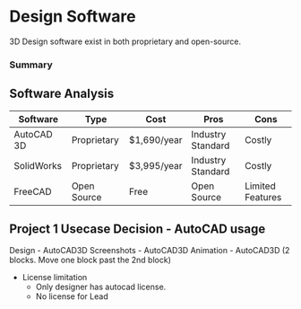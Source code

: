 # Design Software

3D Design software exist in both proprietary and open-source.


### Summary


## Software Analysis

| Software | Type | Cost | Pros | Cons
| --- | --- | --- | --- | --- |
| AutoCAD 3D | Proprietary | $1,690/year | Industry Standard | Costly |
| SolidWorks | Proprietary | $3,995/year | Industry Standard | Costly |
| FreeCAD | Open Source | Free | Open Source | Limited Features |


## Project 1 Usecase Decision - AutoCAD usage
Design - AutoCAD3D
Screenshots - AutoCAD3D
Animation - AutoCAD3D (2 blocks. Move one block past the 2nd block)

- License limitation
  - Only designer has autocad license. 
  - No license for Lead
  